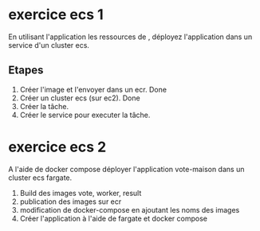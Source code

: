 # exercice ecs 1
En utilisant l'application les ressources de <sample-nodejs-app>, déployez l'application dans un service d'un cluster ecs.
## Etapes
1. Créer l'image et l'envoyer dans un ecr. Done
2. Créer un cluster ecs (sur ec2). Done
3. Créer la tâche.
4. Créer le service pour executer la tâche.


# exercice ecs 2
A l'aide de docker compose déployer l'application vote-maison dans un cluster ecs fargate.

1. Build des images vote, worker, result
2. publication des images sur ecr
3. modification de docker-compose en ajoutant les noms des images
4. Créer l'application à l'aide de fargate et docker compose 